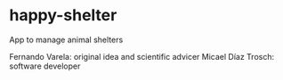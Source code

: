 # happy-shelter
App to manage animal shelters

Fernando Varela: original idea and scientific advicer 
Micael Díaz Trosch: software developer  

